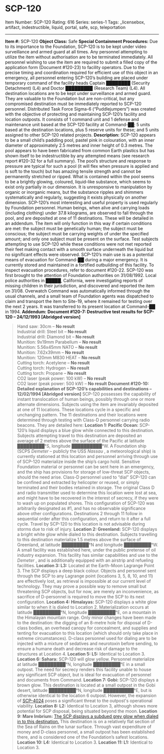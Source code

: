 # SCP-120
Item Number: SCP-120
Rating: 616
Series: series-1
Tags: _licensebox, artifact, indestructible, liquid, portal, safe, scp, teleportation

---

**Item #:** SCP-120
**Object Class:** Safe
**Special Containment Procedures:** Due to its importance to the Foundation, SCP-120 is to be kept under video surveillance and armed guard at all times. Any personnel attempting to utilize the item without authorisation are to be terminated immediately. All personnel wishing to use the item are required to submit a filled copy of the application form (Document #120-23) to facility operators.
Due to the precise timing and coordination required for efficient use of this object in an emergency, all personnel entering SCP-120’s building are placed under temporary command of the facility heads Captain ████████ (Security Detachment) (L4) and Doctor █████████ (Research Team) (L4).
All destination locations are to be kept under surveillance and armed guard. They are valuable to the Foundation but are non-critical, but any compromised destination must be immediately reported to SCP-120 personnel.
Distributed Task Force Sigma-6 (“Puddlejumpers”) was created with the objective of protecting and maintaining SCP-120’s facility and location outposts. It consists of 1 command unit and 1 defense and maintenance unit based at the SCP-120 facility at Command-██; 5 units based at the destination locations, plus 5 reserve units for these; and 5 units assigned to other SCP-120 related projects.
**Description:** SCP-120 appears to be a small child’s paddling pool, pastel pink in colouration, with an inner diameter of approximately 2.5 metres and inner height of 0.3 metres. The pool appears to have been fabricated from common Earth plastics but has shown itself to be indestructible by any attempted means (see research report #120-32 for a full summary). The pool’s structure and response to pressure are typical for such a pool (it will flex when pressure is applied and is soft to the touch) but has amazing tensile strength and cannot be permanently stretched or ripped.
What is contained within the pool seems to be a brightly glowing, coloured, liquid-like substance, which seems to exist only partially in our dimension. It is unresponsive to manipulation by organic or inorganic means, but the substance ripples and shimmers systematically and regularly, suggesting it exists physically on another dimension.
SCP-120’s most interesting and useful property is used regularly by Foundation personnel. Human beings, when alive and carrying loads (including clothing) under 37.8 kilograms, are observed to fall through the pool, and are deposited at one of 11 destinations. These will be detailed in an addendum.
The item will only function in this way if certain conditions are met: the subject must be genetically human; the subject must be conscious; the subject must be carrying weights of under the specified amount; and only one subject must be present on the surface. Test subjects attempting to use SCP-120 while these conditions were not met reported their feet making contact with a smooth surface underneath the liquid but no significant effects were observed.
SCP-120’s main use is as a potential means of evacuation for Command-██ during a major emergency. It is currently stored and maintained in a fortified outbuilding of this facility. To inspect evacuation procedures, refer to document #120-22.
SCP-120 was first brought to the attention of Foundation authorities on 31/08/1992. Local police authorities in █████, California, were investigating reports of missing children in their jurisdiction, and discovered and reported the item on 31/08. Overwatch Command was automatically informed through the usual channels, and a small team of Foundation agents was dispatched to claim and transport the item to Site-19, where it remained for testing over the next 2 years.
It was transferred to its present location at Command-██ in 1994.
**Addendum:**
**Document #120-7: Destructive test results for SCP-120 – 24/12/1993 [Abridged version]**
> Hand saw: 30cm – **No result**  
>  Industrial drill: Steel bit – **No result**  
>  Industrial drill: Diamond bit – **No result**  
>  Munition: 9x19mm Parabellum – **No result**  
>  Munition: 5.56x45mm NATO – **No result**  
>  Munition: 7.62x39mm – **No result**  
>  Munition: 120mm M830 HEAT – **No result**  
>  Cutting torch: Acetylene – **No result**  
>  Cutting torch: Hydrogen – **No result**  
>  Cutting torch: Propane – **No result**  
>  CO2 laser (peak power: 100 kW) – **No result**  
>  CO2 laser (peak power: 500 kW) – **No result**
**Document #120-10: Detailed explanation of SCP-120’s capabilities and destinations – 12/02/1994 [Abridged version]**
SCP-120 possesses the capability of instant translocation of human beings, possibly through one or more alternate dimensions. Subjects using the item are invariably deposited at one of 11 locations. These locations cycle in a specific and unchanging pattern. The 11 destinations and their locations were determined through testing with Class-D personnel carrying radio beacons. They are detailed here:
**Location 1: Pacific Ocean:** SCP-120’s liquid displays a blue glow while connected to this destination.
Subjects attempting travel to this destination are deposited an average of 2 metres above the surface of the Pacific at latitude █████████°S, longitude ██████████°W. A Foundation ship (SCPS _Demeter_ – publicly the USS _Nassau_ , a meteorological ship) is currently stationed at this location and personnel arriving through use of SCP-120 materialize inside the ship’s cargo hold.
Sensitive Foundation material or personnel can be sent here in an emergency, and the ship has provisions for storage of low-threat SCP objects, should the need arise. Class-D personnel used to “dial” SCP-120 can be confined and extracted by helicopter or reused, or simply terminated and their bodies retained in storage.
The original Class D and radio transmitter used to determine this location were lost at sea, and might have to be recovered in the interest of secrecy, if they were to wash up on populated shores.
This configuration of SCP-120 was arbitrarily designated as #1, and has no observable significance above other configurations. Destinations 2 through 11 follow in sequential order after this configuration, and return to it after a full cycle.
Travel by SCP-120 to this location is not advisable during storms due to risk of injury.
**Location 2: Greenland:** SCP-120 displays a bright white glow while dialed to this destination.
Subjects travelling to this destination materialize 1.5 metres above the surface of Greenland, at latitude █████████°N and longitude █████████°W. A small facility was established here, under the public pretense of oil industry expansion. This facility has similar capabilities and use to the _Demeter_ , and is additionally equipped with an airstrip and refueling facilities.
**Location 3: L3:** Located at the Earth-Moon Lagrange Point 3. The SCP displays a deep black colour.
Objects and personnel sent through the SCP to any Lagrange point (locations 3, 5, 8, 10, and 11) are effectively lost, as retrieval is impossible at our current level of technology. They may prove a possible way to remove small but threatening SCP objects, but for now, are merely an inconvenience, as sacrifice of D-personnel is required to move the SCP to its next configuration.
**Location 4: Himalayas:** SCP-120 displays a white glow similar to when it is dialed to Location 2.
Materialization occurs at latitude █████████°N, longitude █████████°E, on a mountain in the Himalayan mountain range. Only minor changes have been made to the destination: the digging of an 8-metre hole for disposal of D-class bodies, an overhead canopy for concealment, and supplies and tenting for evacuation to this location (which should only take place in extreme circumstances).
D-class personnel used for dialing are to be injected with a mixture of sedatives and neurotoxin before sending, to ensure a humane death and decrease risk of damage to the structures at Location 4.
**Location 5: L5:** Identical to Location 3.
**Location 6: Sahara:** SCP-120 will glow yellow.
Personnel materialize at latitude █████████°N, longitude █████████°E in a small outpost. The need for secrecy renders this facility unable to house any significant SCP object, but is ideal for evacuation of personnel and documents from Command.
**Location 7: Gobi:** SCP-120 displays a brown glow.
This destination is located at a small outpost in the Gobi desert, latitude █████████°N, longitude ██████████°E, but is otherwise identical to the location 6 outpost. However, the expansion of [SCP-4024](/scp-4024) poses a significant threat to the outpost's operational viability.
**Location 8: L2:** Identical to Location 3, although shows more potential for SCP disposal, being situated beyond the moon.
**Location 9: Mare Imbrium:** [The SCP displays a subdued grey glow when dialed in to this destination.](/sic-transit-gloria-mundi)
This destination is on a relatively flat section of the Sea of Rains on the lunar surface. Through vast expenditure of money and D-class personnel, a small outpost has been established there, and is considered one of the Foundation’s safest locations.
**Location 10: L4:** Identical to Location 3.
**Location 11: L1:** Identical to Location 3.